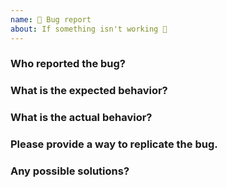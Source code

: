 ```yaml
---
name: 🐜 Bug report
about: If something isn't working 🔧
---
```


### Who reported the bug?

### What is the expected behavior?

### What is the actual behavior?

### Please provide a way to replicate the bug.

### Any possible solutions?
